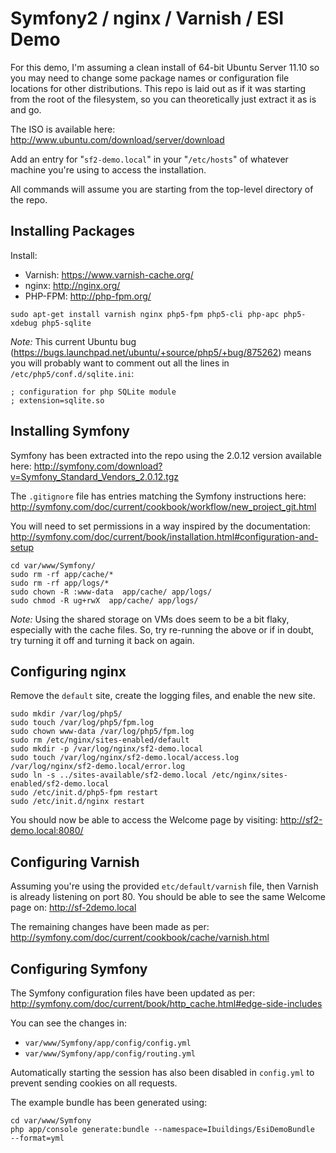 Symfony2 / nginx / Varnish / ESI Demo
=====================================

For this demo, I'm assuming a clean install of 64-bit Ubuntu Server 11.10 so you
may need to change some package names or configuration file locations for other
distributions. This repo is laid out as if it was starting from the root of the
filesystem, so you can theoretically just extract it as is and go.

The ISO is available here: http://www.ubuntu.com/download/server/download

Add an entry for "`sf2-demo.local`" in your "`/etc/hosts`" of whatever machine
you're using to access the installation.

All commands will assume you are starting from the top-level directory of the
repo.

Installing Packages
-------------------

Install:
* Varnish: https://www.varnish-cache.org/
* nginx: http://nginx.org/
* PHP-FPM: http://php-fpm.org/

```
sudo apt-get install varnish nginx php5-fpm php5-cli php-apc php5-xdebug php5-sqlite
```

*Note:* This current Ubuntu bug
(https://bugs.launchpad.net/ubuntu/+source/php5/+bug/875262) means you will
probably want to comment out all the lines in `/etc/php5/conf.d/sqlite.ini`:

```
; configuration for php SQLite module
; extension=sqlite.so
```

Installing Symfony
------------------

Symfony has been extracted into the repo using the 2.0.12 version available
here: http://symfony.com/download?v=Symfony_Standard_Vendors_2.0.12.tgz

The `.gitignore` file has entries matching the Symfony instructions here:
http://symfony.com/doc/current/cookbook/workflow/new_project_git.html

You will need to set permissions in a way inspired by the documentation:
http://symfony.com/doc/current/book/installation.html#configuration-and-setup

```
cd var/www/Symfony/
sudo rm -rf app/cache/*
sudo rm -rf app/logs/*
sudo chown -R :www-data  app/cache/ app/logs/
sudo chmod -R ug+rwX  app/cache/ app/logs/
```

*Note:* Using the shared storage on VMs does seem to be a bit flaky, especially
with the cache files. So, try re-running the above or if in doubt, try turning
it off and turning it back on again.

Configuring nginx
-----------------

Remove the `default` site, create the logging files, and enable the new site.

```
sudo mkdir /var/log/php5/
sudo touch /var/log/php5/fpm.log
sudo chown www-data /var/log/php5/fpm.log
sudo rm /etc/nginx/sites-enabled/default
sudo mkdir -p /var/log/nginx/sf2-demo.local
sudo touch /var/log/nginx/sf2-demo.local/access.log /var/log/nginx/sf2-demo.local/error.log
sudo ln -s ../sites-available/sf2-demo.local /etc/nginx/sites-enabled/sf2-demo.local
sudo /etc/init.d/php5-fpm restart
sudo /etc/init.d/nginx restart
```

You should now be able to access the Welcome page by visiting: http://sf2-demo.local:8080/

Configuring Varnish
-------------------

Assuming you're using the provided `etc/default/varnish` file, then Varnish is
already listening on port 80. You should be able to see the same Welcome page
on: http://sf-2demo.local

The remaining changes have been made as per:
http://symfony.com/doc/current/cookbook/cache/varnish.html

Configuring Symfony
-------------------

The Symfony configuration files have been updated as per:
http://symfony.com/doc/current/book/http_cache.html#edge-side-includes

You can see the changes in:

* `var/www/Symfony/app/config/config.yml`
* `var/www/Symfony/app/config/routing.yml`

Automatically starting the session has also been disabled in `config.yml` to
prevent sending cookies on all requests.

The example bundle has been generated using:

```
cd var/www/Symfony
php app/console generate:bundle --namespace=Ibuildings/EsiDemoBundle
--format=yml
```


